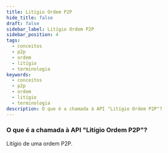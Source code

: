 ```yaml
---
title: Litígio Ordem P2P
hide_title: false
draft: false
sidebar_label: Litígio Ordem P2P
sidebar_position: 4
tags:
  - conceitos
  - p2p
  - ordem
  - litígio
  - terminologia
keywords:
  - conceitos
  - p2p
  - ordem
  - litígio
  - terminologia
description: O que é a chamada à API "Litígio Ordem P2P"?
---
```


### O que é a chamada à API "Litígio Ordem P2P"?

Litígio de uma ordem P2P.
